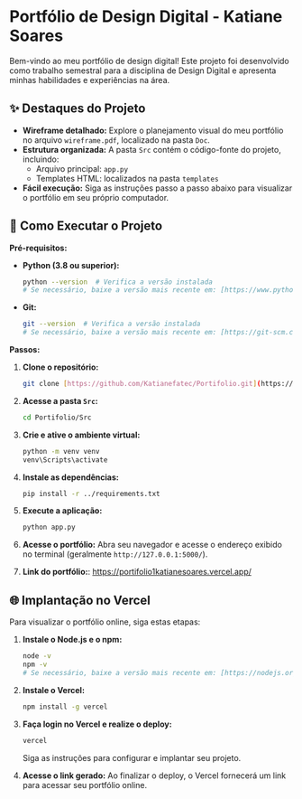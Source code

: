 # Portfólio de Design Digital - Katiane Soares

Bem-vindo ao meu portfólio de design digital! Este projeto foi desenvolvido como trabalho semestral para a disciplina de Design Digital e apresenta minhas habilidades e experiências na área.

## ✨ Destaques do Projeto

*   **Wireframe detalhado:** Explore o planejamento visual do meu portfólio no arquivo `wireframe.pdf`, localizado na pasta `Doc`.
*   **Estrutura organizada:** A pasta `Src` contém o código-fonte do projeto, incluindo:
    *   Arquivo principal: `app.py`
    *   Templates HTML: localizados na pasta `templates`
*   **Fácil execução:** Siga as instruções passo a passo abaixo para visualizar o portfólio em seu próprio computador.

## 🚀 Como Executar o Projeto

**Pré-requisitos:**

*   **Python (3.8 ou superior):**
    ```bash
    python --version  # Verifica a versão instalada
    # Se necessário, baixe a versão mais recente em: [https://www.python.org/downloads/windows/](https://www.python.org/downloads/windows/)
    ```

*   **Git:**
    ```bash
    git --version  # Verifica a versão instalada
    # Se necessário, baixe a versão mais recente em: [https://git-scm.com/](https://git-scm.com/)
    ```

**Passos:**

1.  **Clone o repositório:**
    ```bash
    git clone [https://github.com/Katianefatec/Portifolio.git](https://github.com/Katianefatec/Portifolio.git)
    ```

2.  **Acesse a pasta `Src`:**
    ```bash
    cd Portifolio/Src
    ```

3.  **Crie e ative o ambiente virtual:**
    ```bash
    python -m venv venv
    venv\Scripts\activate
    ```

4.  **Instale as dependências:**
    ```bash
    pip install -r ../requirements.txt
    ```

5.  **Execute a aplicação:**
    ```bash
    python app.py
    ```

6.  **Acesse o portfólio:**
    Abra seu navegador e acesse o endereço exibido no terminal (geralmente `http://127.0.0.1:5000/`).

7. **Link do portfólio:**: https://portifolio1katianesoares.vercel.app/

## 🌐 Implantação no Vercel

Para visualizar o portfólio online, siga estas etapas:

1.  **Instale o Node.js e o npm:**
    ```bash
    node -v
    npm -v
    # Se necessário, baixe a versão mais recente em: [https://nodejs.org/](https://nodejs.org/)
    ```

2.  **Instale o Vercel:**
    ```bash
    npm install -g vercel
    ```

3.  **Faça login no Vercel e realize o deploy:**
    ```bash
    vercel
    ```
    Siga as instruções para configurar e implantar seu projeto.

4.  **Acesse o link gerado:**
    Ao finalizar o deploy, o Vercel fornecerá um link para acessar seu portfólio online.

